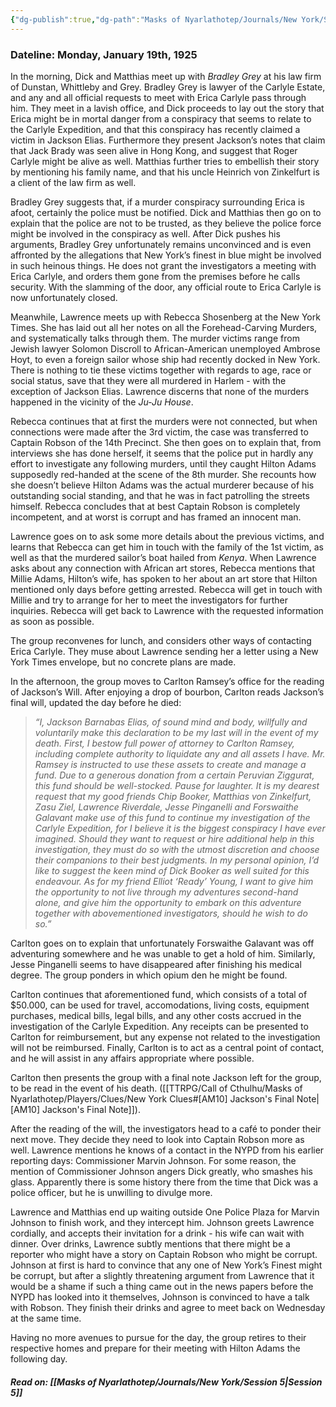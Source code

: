 ```yaml
---
{"dg-publish":true,"dg-path":"Masks of Nyarlathotep/Journals/New York/Session 4.md","permalink":"/masks-of-nyarlathotep/journals/new-york/session-4/","tags":["TTRPG/Games/MoN"]}
---
```


### Dateline: Monday, January 19th, 1925
In the morning, Dick and Matthias meet up with *Bradley Grey* at his law firm of Dunstan, Whittleby and Grey. Bradley Grey is lawyer of the Carlyle Estate, and any and all official requests to meet with Erica Carlyle pass through him. They meet in a lavish office, and Dick proceeds to lay out the story that Erica might be in mortal danger from a conspiracy that seems to relate to the Carlyle Expedition, and that this conspiracy has recently claimed a victim in Jackson Elias. Furthermore they present Jackson’s notes that claim that Jack Brady was seen alive in Hong Kong, and suggest that Roger Carlyle might be alive as well. Matthias further tries to embellish their story by mentioning his family name, and that his uncle Heinrich von Zinkelfurt is a client of the law firm as well.

Bradley Grey suggests that, if a murder conspiracy surrounding Erica is afoot, certainly the police must be notified. Dick and Matthias then go on to explain that the police are not to be trusted, as they believe the police force might be involved in the conspiracy as well. After Dick pushes his arguments, Bradley Grey unfortunately remains unconvinced and is even affronted by the allegations that New York’s finest in blue might be involved in such heinous things. He does not grant the investigators a meeting with Erica Carlyle, and orders them gone from the premises before he calls security. With the slamming of the door, any official route to Erica Carlyle is now unfortunately closed.

Meanwhile, Lawrence meets up with Rebecca Shosenberg at the New York Times. She has laid out all her notes on all the Forehead-Carving Murders, and systematically talks through them. The murder victims range from Jewish lawyer Solomon Discroll to African-American unemployed Ambrose Hoyt, to even a foreign sailor whose ship had recently docked in New York. There is nothing to tie these victims together with regards to age, race or social status, save that they were all murdered in Harlem - with the exception of Jackson Elias. Lawrence discerns that none of the murders happened in the vicinity of the *Ju-Ju House*.

Rebecca continues that at first the murders were not connected, but when connections were made after the 3rd victim, the case was transferred to Captain Robson of the 14th Precinct. She then goes on to explain that, from interviews she has done herself, it seems that the police put in hardly any effort to investigate any following murders, until they caught Hilton Adams supposedly red-handed at the scene of the 8th murder. She recounts how she doesn’t believe Hilton Adams was the actual murderer because of his outstanding social standing, and that he was in fact patrolling the streets himself. Rebecca concludes that at best Captain Robson is completely incompetent, and at worst is corrupt and has framed an innocent man.

Lawrence goes on to ask some more details about the previous victims, and learns that Rebecca can get him in touch with the family of the 1st victim, as well as that the murdered sailor’s boat hailed from *Kenya*. When Lawrence asks about any connection with African art stores, Rebecca mentions that Millie Adams, Hilton’s wife, has spoken to her about an art store that Hilton mentioned only days before getting arrested. Rebecca will get in touch with Millie and try to arrange for her to meet the investigators for further inquiries. Rebecca will get back to Lawrence with the requested information as soon as possible.

The group reconvenes for lunch, and considers other ways of contacting Erica Carlyle. They muse about Lawrence sending her a letter using a New York Times envelope, but no concrete plans are made.

In the afternoon, the group moves to Carlton Ramsey’s office for the reading of Jackson’s Will. After enjoying a drop of bourbon, Carlton reads Jackson’s final will, updated the day before he died:

> _“I, Jackson Barnabas Elias, of sound mind and body, willfully and voluntarily make this declaration to be my last will in the event of my death._
> _First, I bestow full power of attorney to Carlton Ramsey, including complete authority to liquidate any and all assets I have. Mr. Ramsey is instructed to use these assets to create and manage a fund. Due to a generous donation from a certain Peruvian Ziggurat, this fund should be well-stocked. Pause for laughter._
> _It is my dearest request that my good friends Chip Booker, Matthias von Zinkelfurt, Zasu Ziel, Lawrence Riverdale, Jesse Pinganelli and Forswaithe Galavant make use of this fund to continue my investigation of the Carlyle Expedition, for I believe it is the biggest conspiracy I have ever imagined._
> _Should they want to request or hire additional help in this investigation, they must do so with the utmost discretion and choose their companions to their best judgments. In my personal opinion, I’d like to suggest the keen mind of Dick Booker as well suited for this endeavour._
> _As for my friend Elliot ‘Ready’ Young, I want to give him the opportunity to not live through my adventures second-hand alone, and give him the opportunity to embark on this adventure together with abovementioned investigators, should he wish to do so.”_

Carlton goes on to explain that unfortunately Forswaithe Galavant was off adventuring somewhere and he was unable to get a hold of him. Similarly, Jesse Pinganelli seems to have disappeared after finishing his medical degree. The group ponders in which opium den he might be found.

Carlton continues that aforementioned fund, which consists of a total of $50.000, can be used for travel, accomodations, living costs, equipment purchases, medical bills, legal bills, and any other costs accrued in the investigation of the Carlyle Expedition. Any receipts can be presented to Carlton for reimbursement, but any expense not related to the investigation will not be reimbursed. Finally, Carlton is to act as a central point of contact, and he will assist in any affairs appropriate where possible.

Carlton then presents the group with a final note Jackson left for the group, to be read in the event of his death. ([[TTRPG/Call of Cthulhu/Masks of Nyarlathotep/Players/Clues/New York Clues#[AM10] Jackson's Final Note\|[AM10] Jackson's Final Note]]).

After the reading of the will, the investigators head to a café to ponder their next move. They decide they need to look into Captain Robson more as well. Lawrence mentions he knows of a contact in the NYPD from his earlier reporting days: Commissioner Marvin Johnson. For some reason, the mention of Commissioner Johnson angers Dick greatly, who smashes his glass. Apparently there is some history there from the time that Dick was a police officer, but he is unwilling to divulge more.

Lawrence and Matthias end up waiting outside One Police Plaza for Marvin Johnson to finish work, and they intercept him. Johnson greets Lawrence cordially, and accepts their invitation for a drink - his wife can wait with dinner. Over drinks, Lawrence subtly mentions that there might be a reporter who might have a story on Captain Robson who might be corrupt. Johnson at first is hard to convince that any one of New York’s Finest might be corrupt, but after a slightly threatening argument from Lawrence that it would be a shame if such a thing came out in the news papers before the NYPD has looked into it themselves, Johnson is convinced to have a talk with Robson. They finish their drinks and agree to meet back on Wednesday at the same time.

Having no more avenues to pursue for the day, the group retires to their respective homes and prepare for their meeting with Hilton Adams the following day.

##### Read on: [[Masks of Nyarlathotep/Journals/New York/Session 5\|Session 5]]